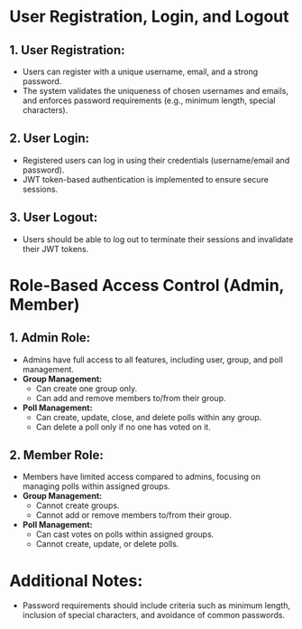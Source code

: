 # User Registration, Login, and Logout

## 1. User Registration:
- Users can register with a unique username, email, and a strong password.
- The system validates the uniqueness of chosen usernames and emails, and enforces password requirements (e.g., minimum length, special characters).

## 2. User Login:
- Registered users can log in using their credentials (username/email and password).
- JWT token-based authentication is implemented to ensure secure sessions.

## 3. User Logout:
- Users should be able to log out to terminate their sessions and invalidate their JWT tokens.

# Role-Based Access Control (Admin, Member)

## 1. Admin Role:
- Admins have full access to all features, including user, group, and poll management.
- **Group Management:**
  - Can create one group only.
  - Can add and remove members to/from their group.
- **Poll Management:**
  - Can create, update, close, and delete polls within any group.
  - Can delete a poll only if no one has voted on it.

## 2. Member Role:
- Members have limited access compared to admins, focusing on managing polls within assigned groups.
- **Group Management:**
  - Cannot create groups.
  - Cannot add or remove members to/from their group.
- **Poll Management:**
  - Can cast votes on polls within assigned groups.
  - Cannot create, update, or delete polls.

# Additional Notes:
- Password requirements should include criteria such as minimum length, inclusion of special characters, and avoidance of common passwords.

